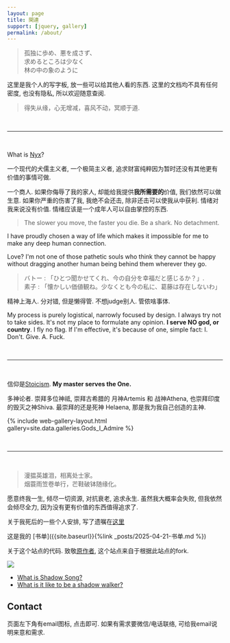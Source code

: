 ```yaml
---
layout: page
title: 関連
support: [jquery, gallery]
permalink: /about/
---
```


> 孤独に歩め、悪を成さず、  
> 求めるところは少なく  
> 林の中の象のように

这里是我个人的写字板, 放一些可以给其他人看的东西. 这里的文档均不具有任何密度, 也没有隐私, 所以欢迎随意查阅. 

> 得失从缘，心无增减，喜风不动，冥顺于道. 

<br>

---
<br>

What is [Nyx](https://en.wikipedia.org/wiki/Nyx)? 

一个现代的犬儒主义者, 一个极简主义者, 追求财富纯粹因为暂时还没有其他更有价值的事情可做. 

一个商人. 如果你侮辱了我的家人, 却能给我提供**我所需要的**价值, 我们依然可以做生意. 如果你严重的伤害了我, 我绝不会还击, 除非还击可以使我从中获利.  情绪对我来说没有价值. 情绪应该是一个成年人可以自由掌控的东西.  

> The slower you move, the faster you die. Be a shark. No detachment. 

I have proudly chosen a way of life which makes it impossible for me to make any deep human connection.  

Love? I'm not one of those pathetic souls who think they cannot be happy without dragging another human being behind them wherever they go. 

> バトー : 「ひとつ聞かせてくれ、今の自分を幸福だと感じるか？」.  
> 素子 : 「懐かしい価値観ね。少なくとも今の私に、葛藤は存在しないわ」

精神上海人. 分对错, 但是懒得管.  不想judge别人. 管侬啥事体.

My process is purely logistical, narrowly focused by design. I always try not to take sides. It's not my place to formulate any opinion. **I serve NO god, or country**. I fly no flag. If I'm effective, it's because of one, simple fact: I. Don't. Give. A. Fuck.

<br>

---
<br>

信仰是[Stoicism](https://en.wikipedia.org/wiki/Stoicism).  **My master serves the One.** 

多神论者. 崇拜多位神祗, 崇拜古希腊的 月神Artemis 和 战神Athena, 也崇拜印度的毁灭之神Shiva. 最崇拜的还是死神 Helaena, 那是我为我自己创造的主神.  

{% include web-gallery-layout.html gallery=site.data.galleries.Gods_I_Admire %}

<br>

---
<br>

> 漫揾英雄泪，相离处士家。 <br>
> 烟蓑雨笠卷单行，芒鞋破钵随缘化。

愿意终我一生, 倾尽一切资源, 对抗衰老, 追求永生.  虽然我大概率会失败, 但我依然会倾尽全力, 因为没有更有价值的东西值得追求了. 

关于我死后的一些个人安排, 写了遗嘱在[这里](https://asheblade.github.io/TombStone/)

这是我的 [书单]({{site.baseurl}}{%link _posts/2025-04-21-书单.md %})

关于这个站点的代码. 致敬[原作者](https://himring.top/welcome-to-endworld/), 这个站点来自于根据此站点的fork. 

![](https://lh3.googleusercontent.com/pw/ADCreHcVeFEH5dRJpx9mqiK6j-xHW_My6E3RYT-fSLmaSofJcdNptNdnGHLsdD0sjrwn0hRxcdh5sQJvgbF7DaPzF9Q5dHfsqaTuHtnl6OzZSjN2l2yFe_SPSVwEi4WxyYNOuuKqnhbnY7FmVduzTE0VfyJ9rQ=w1706-h1280-s-no-gm?authuser=1)

- [What is Shadow Song?](https://drive.google.com/file/d/1dVQN1pIUeUoosU_RYPbTXG9mEfdOrDFL/view?usp=sharing)
- [What is it like to be a shadow walker?](https://www.youtube.com/watch?v=alsonc2VOPc&list=OLAK5uy_llmxrWceiz6EZPJH4qb5ILRxNA9lj3RYM&index=3)


## Contact

页面左下角有email图标, 点击即可. 如果有需求要微信/电话联络, 可给我email说明来意和需求. 

